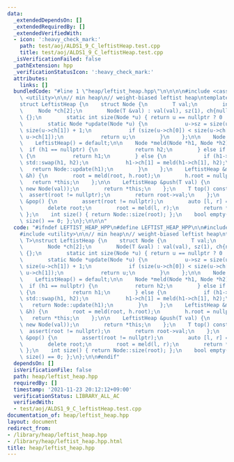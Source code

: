 ```yaml
---
data:
  _extendedDependsOn: []
  _extendedRequiredBy: []
  _extendedVerifiedWith:
  - icon: ':heavy_check_mark:'
    path: test/aoj/ALDS1_9_C_leftistHeap.test.cpp
    title: test/aoj/ALDS1_9_C_leftistHeap.test.cpp
  _isVerificationFailed: false
  _pathExtension: hpp
  _verificationStatusIcon: ':heavy_check_mark:'
  attributes:
    links: []
  bundledCode: "#line 1 \"heap/leftist_heap.hpp\"\n\n\n\n#include <cassert>\n#include\
    \ <utility>\n\n// min heap\n// weight-biased leftist heap\ntemplate <class T>\n\
    struct LeftistHeap {\n    struct Node {\n        T val;\n        int sz;\n   \
    \     Node *ch[2];\n        Node(T &val) : val(val), sz(1), ch{nullptr, nullptr}\
    \ {};\n        static int size(Node *u) { return u == nullptr ? 0 : u->sz; };\n\
    \        static Node *update(Node *u) {\n            u->sz = size(u->ch[0]) +\
    \ size(u->ch[1]) + 1;\n            if (size(u->ch[0]) < size(u->ch[1])) std::swap(u->ch[0],\
    \ u->ch[1]);\n            return u;\n        }\n    };\n\n    Node *root = nullptr;\n\
    \    LeftistHeap() = default;\n\n    Node *meld(Node *h1, Node *h2) {\n      \
    \  if (h1 == nullptr) {\n            return h2;\n        } else if (h2 == nullptr)\
    \ {\n            return h1;\n        } else {\n            if (h1->val > h2->val)\
    \ std::swap(h1, h2);\n            h1->ch[1] = meld(h1->ch[1], h2);\n         \
    \   return Node::update(h1);\n        }\n    };\n    LeftistHeap &merge_with(LeftistHeap\
    \ &h) {\n        root = meld(root, h.root);\n        h.root = nullptr;\n     \
    \   return *this;\n    };\n\n    LeftistHeap &push(T val) {\n        root = meld(root,\
    \ new Node(val));\n        return *this;\n    };\n    T top() const {\n      \
    \  assert(root != nullptr);\n        return root->val;\n    };\n    LeftistHeap\
    \ &pop() {\n        assert(root != nullptr);\n        auto [l, r] = root->ch;\n\
    \        delete root;\n        root = meld(l, r);\n        return *this;\n   \
    \ };\n    int size() { return Node::size(root); };\n    bool empty() { return\
    \ size() == 0; };\n};\n\n\n"
  code: "#ifndef LEFTIST_HEAP_HPP\n#define LEFTIST_HEAP_HPP\n\n#include <cassert>\n\
    #include <utility>\n\n// min heap\n// weight-biased leftist heap\ntemplate <class\
    \ T>\nstruct LeftistHeap {\n    struct Node {\n        T val;\n        int sz;\n\
    \        Node *ch[2];\n        Node(T &val) : val(val), sz(1), ch{nullptr, nullptr}\
    \ {};\n        static int size(Node *u) { return u == nullptr ? 0 : u->sz; };\n\
    \        static Node *update(Node *u) {\n            u->sz = size(u->ch[0]) +\
    \ size(u->ch[1]) + 1;\n            if (size(u->ch[0]) < size(u->ch[1])) std::swap(u->ch[0],\
    \ u->ch[1]);\n            return u;\n        }\n    };\n\n    Node *root = nullptr;\n\
    \    LeftistHeap() = default;\n\n    Node *meld(Node *h1, Node *h2) {\n      \
    \  if (h1 == nullptr) {\n            return h2;\n        } else if (h2 == nullptr)\
    \ {\n            return h1;\n        } else {\n            if (h1->val > h2->val)\
    \ std::swap(h1, h2);\n            h1->ch[1] = meld(h1->ch[1], h2);\n         \
    \   return Node::update(h1);\n        }\n    };\n    LeftistHeap &merge_with(LeftistHeap\
    \ &h) {\n        root = meld(root, h.root);\n        h.root = nullptr;\n     \
    \   return *this;\n    };\n\n    LeftistHeap &push(T val) {\n        root = meld(root,\
    \ new Node(val));\n        return *this;\n    };\n    T top() const {\n      \
    \  assert(root != nullptr);\n        return root->val;\n    };\n    LeftistHeap\
    \ &pop() {\n        assert(root != nullptr);\n        auto [l, r] = root->ch;\n\
    \        delete root;\n        root = meld(l, r);\n        return *this;\n   \
    \ };\n    int size() { return Node::size(root); };\n    bool empty() { return\
    \ size() == 0; };\n};\n\n#endif"
  dependsOn: []
  isVerificationFile: false
  path: heap/leftist_heap.hpp
  requiredBy: []
  timestamp: '2021-11-23 20:12:12+09:00'
  verificationStatus: LIBRARY_ALL_AC
  verifiedWith:
  - test/aoj/ALDS1_9_C_leftistHeap.test.cpp
documentation_of: heap/leftist_heap.hpp
layout: document
redirect_from:
- /library/heap/leftist_heap.hpp
- /library/heap/leftist_heap.hpp.html
title: heap/leftist_heap.hpp
---
```

